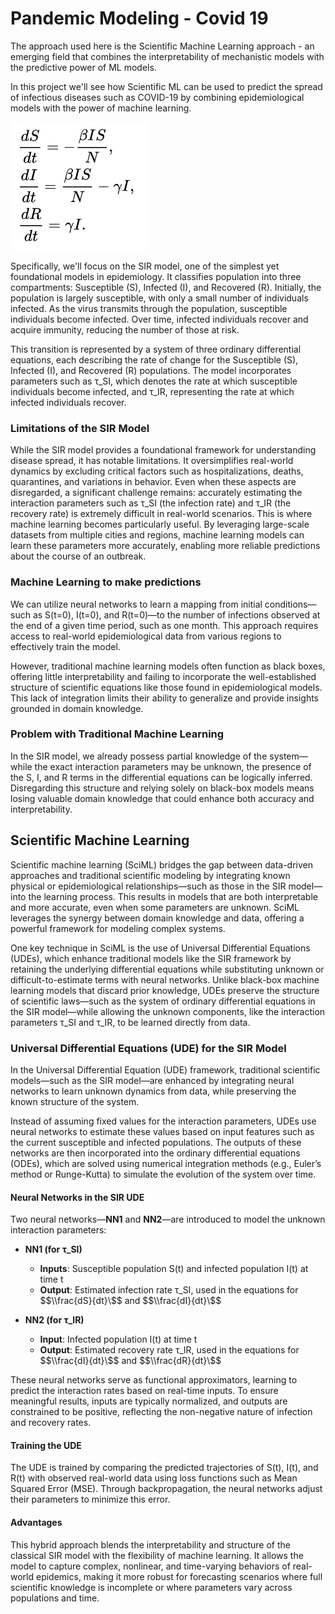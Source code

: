 # Pandemic Modeling - Covid 19

The approach used here is the Scientific Machine Learning approach - an emerging field that combines the interpretability of mechanistic models with the predictive power of ML models.

In this project we'll see how Scientific ML can be used to predict the spread of infectious diseases such as COVID-19 by combining epidemiological models with the power of machine learning. 

<img src="./assets/image.png">

Specifically, we'll focus on the SIR model, one of the simplest yet foundational models in epidemiology. It classifies population into three compartments: Susceptible (S), Infected (I), and Recovered (R). Initially, the population is largely susceptible, with only a small number of individuals infected. As the virus transmits through the population, susceptible individuals become infected. Over time, infected individuals recover and acquire immunity, reducing the number of those at risk.

This transition is represented by a system of three ordinary differential equations, each describing the rate of change for the Susceptible (S), Infected (I), and Recovered (R) populations. The model incorporates parameters such as τ_SI, which denotes the rate at which susceptible individuals become infected, and τ_IR, representing the rate at which infected individuals recover.

### Limitations of the SIR Model

While the SIR model provides a foundational framework for understanding disease spread, it has notable limitations. It oversimplifies real-world dynamics by excluding critical factors such as hospitalizations, deaths, quarantines, and variations in behavior. Even when these aspects are disregarded, a significant challenge remains: accurately estimating the interaction parameters such as τ_SI (the infection rate) and τ_IR (the recovery rate) is extremely difficult in real-world scenarios. This is where machine learning becomes particularly useful. By leveraging large-scale datasets from multiple cities and regions, machine learning models can learn these parameters more accurately, enabling more reliable predictions about the course of an outbreak.

### Machine Learning to make predictions

We can utilize neural networks to learn a mapping from initial conditions—such as S(t=0), I(t=0), and R(t=0)—to the number of infections observed at the end of a given time period, such as one month. This approach requires access to real-world epidemiological data from various regions to effectively train the model.

However, traditional machine learning models often function as black boxes, offering little interpretability and failing to incorporate the well-established structure of scientific equations like those found in epidemiological models. This lack of integration limits their ability to generalize and provide insights grounded in domain knowledge.

### Problem with Traditional Machine Learning

In the SIR model, we already possess partial knowledge of the system—while the exact interaction parameters may be unknown, the presence of the S, I, and R terms in the differential equations can be logically inferred. Disregarding this structure and relying solely on black-box models means losing valuable domain knowledge that could enhance both accuracy and interpretability.

## Scientific Machine Learning

Scientific machine learning (SciML) bridges the gap between data-driven approaches and traditional scientific modeling by integrating known physical or epidemiological relationships—such as those in the SIR model—into the learning process. This results in models that are both interpretable and more accurate, even when some parameters are unknown. SciML leverages the synergy between domain knowledge and data, offering a powerful framework for modeling complex systems.

One key technique in SciML is the use of Universal Differential Equations (UDEs), which enhance traditional models like the SIR framework by retaining the underlying differential equations while substituting unknown or difficult-to-estimate terms with neural networks. Unlike black-box machine learning models that discard prior knowledge, UDEs preserve the structure of scientific laws—such as the system of ordinary differential equations in the SIR model—while allowing the unknown components, like the interaction parameters τ_SI and τ_IR, to be learned directly from data.


### **Universal Differential Equations (UDE) for the SIR Model**

In the Universal Differential Equation (UDE) framework, traditional scientific models—such as the SIR model—are enhanced by integrating neural networks to learn unknown dynamics from data, while preserving the known structure of the system.

Instead of assuming fixed values for the interaction parameters, UDEs use neural networks to estimate these values based on input features such as the current susceptible and infected populations. The outputs of these networks are then incorporated into the ordinary differential equations (ODEs), which are solved using numerical integration methods (e.g., Euler’s method or Runge-Kutta) to simulate the evolution of the system over time.

#### **Neural Networks in the SIR UDE**

Two neural networks—**NN1** and **NN2**—are introduced to model the unknown interaction parameters:

- **NN1 (for τ_SI)**  
  - **Inputs**: Susceptible population S(t) and infected population I(t) at time t
  - **Output**: Estimated infection rate τ_SI, used in the equations for $$\\frac{dS}{dt}\$$ and $$\\frac{dI}{dt}\$$

- **NN2 (for τ_IR)**  
  - **Input**: Infected population I(t) at time t
  - **Output**: Estimated recovery rate τ_IR, used in the equations for $$\\frac{dI}{dt}\$$ and $$\\frac{dR}{dt}\$$

These neural networks serve as functional approximators, learning to predict the interaction rates based on real-time inputs. To ensure meaningful results, inputs are typically normalized, and outputs are constrained to be positive, reflecting the non-negative nature of infection and recovery rates.

#### **Training the UDE**

The UDE is trained by comparing the predicted trajectories of S(t), I(t), and R(t) with observed real-world data using loss functions such as Mean Squared Error (MSE). Through backpropagation, the neural networks adjust their parameters to minimize this error.

#### **Advantages**

This hybrid approach blends the interpretability and structure of the classical SIR model with the flexibility of machine learning. It allows the model to capture complex, nonlinear, and time-varying behaviors of real-world epidemics, making it more robust for forecasting scenarios where full scientific knowledge is incomplete or where parameters vary across populations and time.
